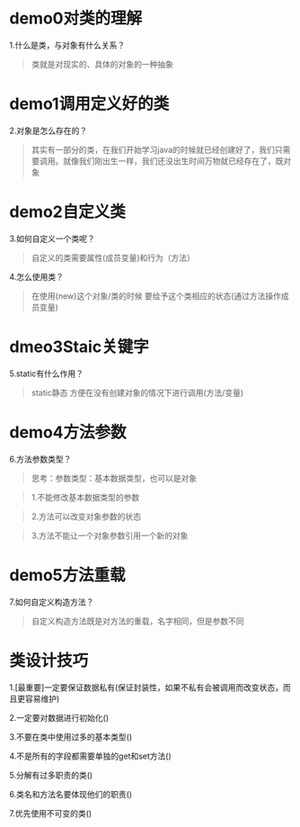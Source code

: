 # demo0对类的理解
1.什么是类，与对象有什么关系？
> 类就是对现实的、具体的对象的一种抽象
# demo1调用定义好的类
2.对象是怎么存在的？
> 其实有一部分的类，在我们开始学习java的时候就已经创建好了，我们只需要调用。就像我们刚出生一样，我们还没出生时间万物就已经存在了，既对象
# demo2自定义类
3.如何自定义一个类呢？
> 自定义的类需要属性(成员变量)和行为（方法）

4.怎么使用类？
> 在使用(new)这个对象/类的时候 要给予这个类相应的状态(通过方法操作成员变量)
# dmeo3Staic关键字
5.static有什么作用？
> static静态 方便在没有创建对象的情况下进行调用(方法/变量)
# demo4方法参数
6.方法参数类型？
>思考：参数类型：基本数据类型，也可以是对象

>1.不能修改基本数据类型的参数

>2.方法可以改变对象参数的状态

>3.方法不能让一个对象参数引用一个新的对象
# demo5方法重载
7.如何自定义构造方法？
>自定义构造方法既是对方法的重载，名字相同，但是参数不同

# 类设计技巧
1.[最重要]一定要保证数据私有(保证封装性，如果不私有会被调用而改变状态，而且更容易维护)

2.一定要对数据进行初始化()

3.不要在类中使用过多的基本类型()

4.不是所有的字段都需要单独的get和set方法()

5.分解有过多职责的类()

6.类名和方法名要体现他们的职责()

7.优先使用不可变的类()
